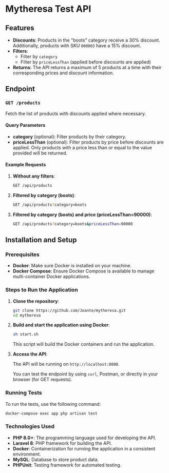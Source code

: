 # Mytheresa Test API

## Features

- **Discounts**: Products in the "boots" category receive a 30% discount. Additionally, products with SKU `000003` have a 15% discount.
- **Filters**: 
  - Filter by `category`
  - Filter by `priceLessThan` (applied before discounts are applied)
- **Returns**: The API returns a maximum of 5 products at a time with their corresponding prices and discount information.

## Endpoint

### `GET /products`

Fetch the list of products with discounts applied where necessary.

#### Query Parameters

- **category** (optional): Filter products by their category.
- **priceLessThan** (optional): Filter products by price before discounts are applied. Only products with a price less than or equal to the value provided will be returned.

#### Example Requests

1. **Without any filters**:
   ```bash
   GET /api/products
2. **Filtered by category (boots)**:
    ```bash
   GET /api/products?category=boots
3. **Filtered by category (boots) and price (priceLessThan=90000)**:
    ```bash
   GET /api/products?category=boots&priceLessThan=90000

## Installation and Setup

### Prerequisites

- **Docker**: Make sure Docker is installed on your machine.
- **Docker Compose**: Ensure Docker Compose is available to manage multi-container Docker applications.

### Steps to Run the Application

1. **Clone the repository**:

    ```bash
    git clone https://github.com/Joante/mytheresa.git
    cd mytheresa
    ```

2. **Build and start the application using Docker**:

    ```bash
    sh start.sh
    ```

    This script will build the Docker containers and run the application.

3. **Access the API**:

    The API will be running on `http://localhost:8000`.

    You can test the endpoint by using `curl`, Postman, or directly in your browser (for GET requests).

### Running Tests

To run the tests, use the following command:

```bash
docker-compose exec app php artisan test
```

### Technologies Used

- **PHP 8.0+**: The programming language used for developing the API.
- **Laravel 8**: PHP framework for building the API.
- **Docker**: Containerization for running the application in a consistent environment.
- **MySQL**: Database to store product data.
- **PHPUnit**: Testing framework for automated testing.
